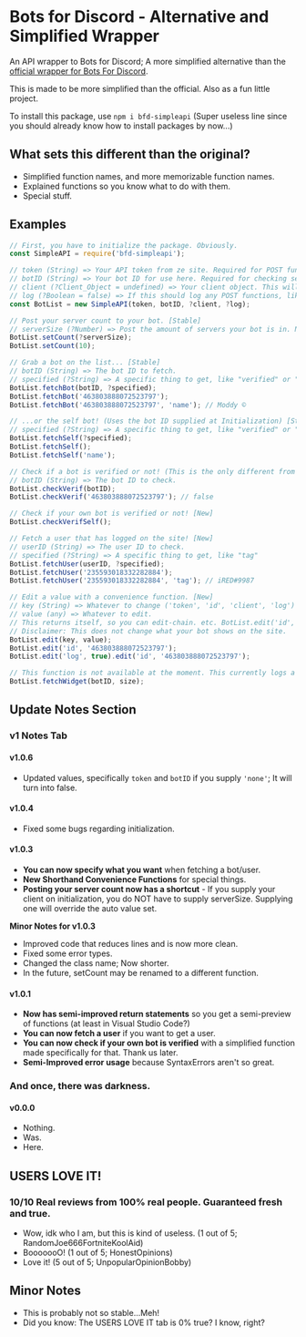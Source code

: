 # Bots for Discord - Alternative and Simplified Wrapper

An API wrapper to Bots for Discord; A more simplified alternative than the [official wrapper for Bots For Discord](https://www.npmjs.com/package/bfd-api).

This is made to be more simplified than the official. Also as a fun little project.

To install this package, use ``npm i bfd-simpleapi`` (Super useless line since you should already know how to install packages by now...)

## What sets this different than the original?

* Simplified function names, and more memorizable function names.
* Explained functions so you know what to do with them.
* Special stuff.

## Examples

```js
// First, you have to initialize the package. Obviously.
const SimpleAPI = require('bfd-simpleapi');

// token (String) => Your API token from ze site. Required for POST functions, like setting server count. If you are not going to use this (no posting server count), just put 'none'
// botID (String) => Your bot ID for use here. Required for checking self things. Put 'none' if this is not going to be for usage.
// client (?Client_Object = undefined) => Your client object. This will be in use for future functions. Currently, it is useless, so just supply undefined. This will NEVER become a required parameter.
// log (?Boolean = false) => If this should log any POST functions, like posting server count, into the console. There is no way to make custom logs, and no plans are to add that.
const BotList = new SimpleAPI(token, botID, ?client, ?log);

// Post your server count to your bot. [Stable]
// serverSize (?Number) => Post the amount of servers your bot is in. Not needed if you had supplied a valid client object on initialization.
BotList.setCount(?serverSize);
BotList.setCount(10);

// Grab a bot on the list... [Stable]
// botID (String) => The bot ID to fetch.
// specified (?String) => A specific thing to get, like "verified" or "name"
BotList.fetchBot(botID, ?specified);
BotList.fetchBot('463803888072523797');
BotList.fetchBot('463803888072523797', 'name'); // Moddy ©

// ...or the self bot! (Uses the bot ID supplied at Initialization) [Stable]
// specified (?String) => A specific thing to get, like "verified" or "name"
BotList.fetchSelf(?specified);
BotList.fetchSelf();
BotList.fetchSelf('name');

// Check if a bot is verified or not! (This is the only different from the official one; This one here returns a boolean, not a string "true" or "false") [Stable]
// botID (String) => The bot ID to check.
BotList.checkVerif(botID);
BotList.checkVerif('463803888072523797'); // false

// Check if your own bot is verified or not! [New]
BotList.checkVerifSelf();

// Fetch a user that has logged on the site! [New]
// userID (String) => The user ID to check.
// specified (?String) => A specific thing to get, like "tag"
BotList.fetchUser(userID, ?specified);
BotList.fetchUser('235593018332282884');
BotList.fetchUser('235593018332282884', 'tag'); // iRED#9987

// Edit a value with a convenience function. [New]
// key (String) => Whatever to change ('token', 'id', 'client', 'log')
// value (any) => Whatever to edit.
// This returns itself, so you can edit-chain. etc. BotList.edit('id', 'someID').edit('token', 'apiToken');
// Disclaimer: This does not change what your bot shows on the site.
BotList.edit(key, value);
BotList.edit('id', '463803888072523797');
BotList.edit('log', true).edit('id', '463803888072523797');

// This function is not available at the moment. This currently logs a warning for now. [Rusty] [New(???)]
BotList.fetchWidget(botID, size);
```

## Update Notes Section

### v1 Notes Tab

#### v1.0.6

* Updated values, specifically ``token`` and ``botID`` if you supply ``'none'``; It will turn into false.

#### v1.0.4

* Fixed some bugs regarding initialization.

#### v1.0.3
* **You can now specify what you want** when fetching a bot/user.
* **New Shorthand Convenience Functions** for special things.
* **Posting your server count now has a shortcut** - If you supply your client on initialization, you do NOT have to supply serverSize. Supplying one will override the auto value set.

__Minor Notes for v1.0.3__
* Improved code that reduces lines and is now more clean.
* Fixed some error types.
* Changed the class name; Now shorter.
* In the future, setCount may be renamed to a different function.

#### v1.0.1
* **Now has __semi__-improved return statements** so you get a semi-preview of functions (at least in Visual Studio Code?)
* **You can now fetch a user** if you want to get a user.
* **You can now check if your own bot is verified** with a simplified function made specifically for that. Thank us later.
* **Semi-Improved error usage** because SyntaxErrors aren't so great.

### And once, there was darkness.

#### v0.0.0

* Nothing.
* Was.
* Here.

## USERS LOVE IT!

### 10/10 Real reviews from 100% real people. Guaranteed fresh and true.
* Wow, idk who I am, but this is kind of useless. (1 out of 5; RandomJoe666FortniteKoolAid)
* BooooooO! (1 out of 5; HonestOpinions)
* Love it! (5 out of 5; UnpopularOpinionBobby)

## Minor Notes

* This is probably not so stable...Meh!
* Did you know: The USERS LOVE IT tab is 0% true? I know, right?